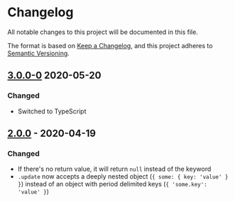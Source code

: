 # Changelog

All notable changes to this project will be documented in this file.

The format is based on [Keep a Changelog](https://keepachangelog.com/en/1.0.0/),
and this project adheres to [Semantic Versioning](https://semver.org/spec/v2.0.0.html).

## [3.0.0-0] 2020-05-20

### Changed

- Switched to TypeScript

## [2.0.0] - 2020-04-19

### Changed

- If there's no return value, it will return `null` instead of the keyword
- `.update` now accepts a deeply nested object (`{ some: { key: 'value' } }`) instead of an object with period delimited keys (`{ 'some.key': 'value' }`)

[2.0.0]: https://github.com/AndrewLaneX/new-i18n/tree/v2.0.0
[3.0.0-0]: https://github.com/AndrewLaneX/new-i18n/tree/v3.0.0-0
